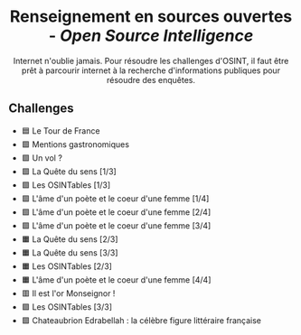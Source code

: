 <div align="center">
  <h1>Renseignement en sources ouvertes - <i>Open Source Intelligence</i></h1>
  <p>
    Internet n'oublie jamais. Pour résoudre les challenges d'OSINT, il faut être prêt à parcourir internet à la recherche d'informations publiques pour résoudre des enquêtes.
  </p>
</div>

## Challenges
- 🟦 Le Tour de France
- 🟩 Mentions gastronomiques
- 🟩 Un vol ?
- 🟩 La Quête du sens [1/3]
- 🟩 Les OSINTables [1/3]
- 🟩 L'âme d'un poète et le coeur d'une femme [1/4]
- 🟩 L'âme d'un poète et le coeur d'une femme [2/4]
- 🟩 L'âme d'un poète et le coeur d'une femme [3/4]
- 🟧 La Quête du sens [2/3]
- 🟧 La Quête du sens [3/3]
- 🟧 Les OSINTables [2/3]
- 🟧 L'âme d'un poète et le coeur d'une femme [4/4]
- 🟥 Il est l'or Monseignor !
- 🟪 Les OSINTables [3/3]
- 🟪 Chateaubrion Edrabellah : la célèbre figure littéraire française
